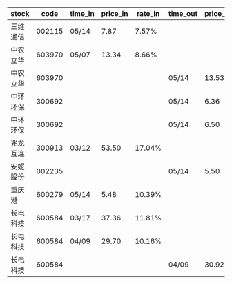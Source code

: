 |stock|code|time_in|price_in|rate_in|time_out|price_out|rate_out|person|
|---|---|---|---|---|---|---|---|---|
|三维通信|002115|05/14|7.87|7.57%||||张浩|
|中农立华|603970|05/07|13.34|8.66%||||张浩|
|中农立华|603970||||05/14|13.53|8.68%|张浩|
|中环环保|300692||||05/14|6.36|2.08%|王军|
|中环环保|300692||||05/14|6.50|2.13%|王军|
|兆龙互连|300913|03/12|53.50|17.04%||||张浩|
|安妮股份|002235||||05/14|5.50|7.08%|张浩|
|重庆港|600279|05/14|5.48|10.39%||||张浩|
|长电科技|600584|03/17|37.36|11.81%||||张浩|
|长电科技|600584|04/09|29.70|10.16%||||张浩|
|长电科技|600584||||04/09|30.92|10.41%|张浩|
